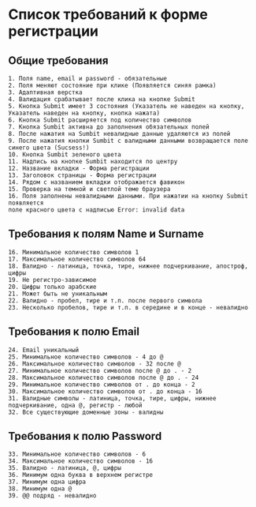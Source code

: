 # Список требований к форме регистрации  
## Общие требования
    1. Поля name, email и password - обязательные
    2. Поля меняют состояние при клике (Появляется синяя рамка)
    3. Адаптивная верстка
    4. Валидация срабатывает после клика на кнопке Submit
    5. Кнопка Submit имеет 3 состояния (Указатель не наведен на кнопку, Указатель наведен на кнопку, кнопка нажата)
    6. Кнопка Submit расширяется под количество символов
    7. Кнопка Sumbit активна до заполнения обязательных полей
    8. После нажатия на Sumbit невалидные данные удаляются из полей
    9. После нажатия кнопки Sumbit с валидными данными возвращается поле синего цвета (Sucsess!) 
    10. Кнопка Sumbit зеленого цвета
    11. Надпись на кнопке Sumbit находится по центру
    12. Название вкладки - Форма регистрации
    13. Заголовок страницы - Форма регистрации
    14. Рядом с названием вкладки отображается фавикон
    15. Проверка на темной и светлой теме браузера
    16. Поля заполнены невалидными данными. При нажатии на кнопку Submit появляется  
    поле красного цвета с надписью Error: invalid data  
  ## Требования к полям Name и Surname
    16. Минимальное количество символов 1
    17. Максимальное количество символов 64
    18. Валидно - латиница, точка, тире, нижнее подчеркивание, апостроф, цифры
    19. Не регистро-зависимое
    20. Цифры только арабские
    21. Может быть не уникальным
    22. Валидно - пробел, тире и т.п. после первого символа
    23. Несколько пробелов, тире и т.п. в середине и в конце - невалидно
  ## Требования к полю Email
    24. Email уникальный
    25. Минимальное количество символов - 4 до @
    26. Максимальное количество символов - 32 после @
    27. Минимальное количество символов после @ до . - 2
    28. Максимальное количество символов после @ до . - 24
    29. Минимальное количество символов от . до конца - 2
    30. Максимальное количество символов от . до конца - 16
    31. Валидные символы - латиница, точка, тире, цифры, нижнее подчеркивание, одна @, регистр - любой
    32. Все существующие доменные зоны - валидны
 ## Требования к полю Password
    33. Минимальное количество символов - 6
    34. Максимальное количество символов - 16
    35. Валидно - латиница, @, цифры
    36. Минимум одна буква в верхнем регистре
    37. Минимум одна цифра
    38. Минимум одна @
    39. @@ подряд - невалидно
    
  
